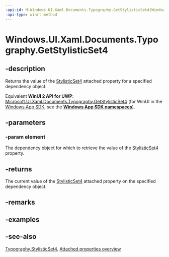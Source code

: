 ```yaml
---
-api-id: M:Windows.UI.Xaml.Documents.Typography.GetStylisticSet4(Windows.UI.Xaml.DependencyObject)
-api-type: winrt method
---
```


<!-- Method syntax
public bool GetStylisticSet4(Windows.UI.Xaml.DependencyObject element)
-->

# Windows.UI.Xaml.Documents.Typography.GetStylisticSet4

## -description
Returns the value of the [StylisticSet4](typography_stylisticset4.md) attached property for a specified dependency object.

Equivalent **WinUI 2 API for UWP**: [Microsoft.UI.Xaml.Documents.Typography.GetStylisticSet4](/windows/winui/api/microsoft.ui.xaml.documents.typography.getstylisticset4) (for WinUI in the [Windows App SDK](/windows/apps/windows-app-sdk/), see the **[Windows App SDK namespaces](/windows/windows-app-sdk/api/winrt/)**).

## -parameters
### -param element
The dependency object for which to retrieve the value of the [StylisticSet4](typography_stylisticset4.md) property.

## -returns
The current value of the [StylisticSet4](typography_stylisticset4.md) attached property on the specified dependency object.

## -remarks

## -examples

## -see-also

[Typography.StylisticSet4](typography_stylisticset4.md), [Attached properties overview](/windows/uwp/xaml-platform/attached-properties-overview)
